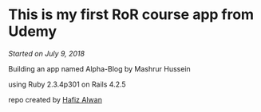 <h1 text-align="center">This is my first RoR course app from Udemy</h1>

<i text-align="center">Started on July 9, 2018</i>

<p text-align="center">Building an app named Alpha-Blog by Mashrur Hussein<br/>

using Ruby 2.3.4p301 on Rails 4.2.5</p>

<p text-align="center">repo created by <a href="https:ww.hafizalwan.com">Hafiz Alwan</a></p>